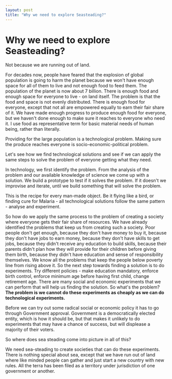 ```yaml
---
layout: post
title: "Why we need to explore Seasteading?"
---
```

Why we need to explore Seasteading?
===
Not because we are running out of land.  
  
For decades now, people have feared that the explosion of global population is going to harm the planet because we won't have enough space for all of them to live and not enough food to feed them. The population of the planet is now about 7 billion. There is enough food and enough space for everyone to live - on land itself. The problem is that the food and space is not evenly distributed. There is enough food for everyone, except that not all are empowered equally to earn their fair share of it. We have made enough progress to produce enough food for everyone, but we haven't done enough to make sure it reaches to everyone who need it. I use food as representative term for basic material needs of human being, rather than literally.  
  
Providing for the large population is a technological problem. Making sure the produce reaches everyone is socio-economic-political problem.  
  
Let's see how we find technological solutions and see if we can apply the same steps to solve the problem of everyone getting what they need.  
  
In technology, we first identify the problem. From the analysis of the problem and our available knowledge of science we come up with a solution. We build a prototype to test if it solves the problem. If it doesn't we improvise and iterate, until we build something that will solve the problem.  
  
This is the recipe for every man-made object. Be it flying like a bird, or finding cure for Malaria - all technological solutions follow the same pattern - analyse and experiment.  
  
So how do we apply the same process to the problem of creating a society where everyone gets their fair share of resources. We have already identified the problems that keep us from creating such a society. Poor people don't get enough, because they don't have money to buy it, because they don't have jobs to earn money, because they don't have skills to get jobs, because they didn't receive any education to build skills, because their parents didn't plan how they will provide for their children before giving them birth, because they didn't have education and sense of responsibility themselves. We know all the problems that keep the people below poverty line from rising above it. So the next step towards finding a solution is to do experiments. Try different policies - make education mandatory, enforce birth control, enforce minimum age before having first child, change retirement age. There are many social and economic experiments that we can perform that will help us finding the solution. So what's the problem? **The problem is we cannot do these experiments as cheaply as we can do technological experiments.**  
  
Before we can try out some radical social or economic policy it has to go through Government approval. Government is a democratically elected entity, which is how it should be, but that makes it unlikely to do experiments that may have a chance of success, but will displease a majority of their voters.  
  
So where does sea steading come into picture in all of this?  
  
We need sea-steading to create societies that can do these experiments. There is nothing special about sea, except that we have run out of land where like minded people can gather and just start a new country with new rules. All the terra has been filed as a territory under jurisdiction of one government or another.
